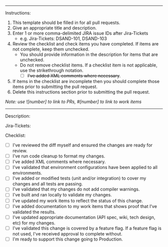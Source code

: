 ------------------------------------------
Instructions:
1. This template should be filled in for all pull requests.
2. Give an appropriate title and description.
3. Enter 1 or more comma-delimited JIRA issue IDs after Jira-Tickets
   - e.g. Jira-Tickets: DSAND-101, DSAND-103
4. Review the checklist and check items you have completed. If items are not complete, keep them unchecked.
   - You should provide information in the description for items that are unchecked.
   - Do not remove checklist items. If a checklist item is not applicable, use the strikethrough notation.
     - [ ] ~~I've added XML comments where necessary~~.
5. If items in the checklist are incomplete then you should complete those items prior to submitting the pull request.
6. Delete this instructions section prior to submitting the pull request.

_Note: use ![number] to link to PRs, #[number] to link to work items_

------------------------------------------
Description:

Jira-Tickets: 

Checklist:
- [ ] I've reviewed the diff myself and ensured the changes are ready for review.
- [ ] I've run code cleanup to format my changes.
- [ ] I've added XML comments where necessary.
- [ ] I've validated that environment configurations have been applied to all environments.
- [ ] I've added or modified tests (unit and/or integration) to cover my changes and all tests are passing.
- [ ] I've validated that my changes do not add compiler warnings.
- [ ] I've built and ran locally to validate my changes.
- [ ] I've updated my work items to reflect the status of this change.
- [ ] I've added documentation to my work items that shows proof that I've validated the results.
- [ ] I've updated appropriate documentation (API spec, wiki, tech design, etc) for my changes.
- [ ] I've validated this change is covered by a feature flag. If a feature flag is not used, I've received approval to complete without.
- [ ] I'm ready to support this change going to Production.